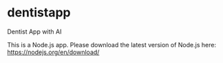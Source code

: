 # dentistapp
Dentist App with AI

This is a Node.js app. Please download the latest version of Node.js here:
https://nodejs.org/en/download/
